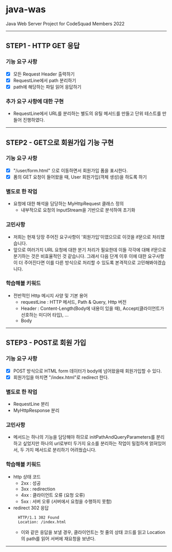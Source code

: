 # java-was
Java Web Server Project for CodeSquad Members 2022

---

## STEP1 - HTTP GET 응답

### 기능 요구 사항 
- [x] 모든 Request Header 출력하기
- [x] RequestLine에서 path 분리하기
- [x] path에 해당하는 파일 읽어 응답하기

### 추가 요구 사항에 대한 구현
- RequestLine에서 URL를 분리하는 별도의 유틸 메서드를 만들고 단위 테스트를 만들어 진행하였다.

---

## STEP2 - GET으로 회원가입 기능 구현

### 기능 요구 사항
- [x] "/user/form.html" 으로 이동하면서 회원가입 폼을 표시한다.
- [x] 폼의 GET 요청이 들어왔을 때, User 회원가입(객체 생성)을 하도록 하기

### 별도로 한 작업
- 요청에 대한 해석을 담당하는 MyHttpRequest 클래스 정의
  - 내부적으로 요청의 InputStream을 기반으로 분석하여 초기화

### 고민사항
- 저희는 현재 당장 주어진 요구사항이 '회원가입'이였으므로 이것을 if문으로 처리했습니다.
- 앞으로 여러가지 URL 요청에 대한 분기 처리가 필요한데 이들 각각에 대해 if문으로 분기하는 것은 비효율적인 것 같습니다. 그래서 다음 단계 이후 이에 대한 요구사항이 더 주어진다면 이를 다른 방식으로 처리할 수 있도록 본격적으로 고민해봐야겠습니다. 

### 학습해볼 키워드
- 전반적인 Http 메시지 사양 및 기본 용어
  - requestLine : HTTP 메서드, Path & Query, Http 버전
  - Header : Content-Length(Body에 내용이 있을 때), Accept(클라이언트가 선호하는 미디어 타입),  ...
  - Body

---

## STEP3 - POST로 회원 가입

### 기능 요구 사항
- [x] POST 방식으로 HTML form 데이터가 body에 넘어왔을때 회원가입할 수 있다.
- [x] 회원가입을 마치면 "/index.html"로 redirect 한다.

### 별도로 한 작업
- RequestLine 분리
- MyHttpResponse 분리

### 고민사항
- 메서드는 하나의 기능을 담당해야 하므로 initPathAndQueryParameters를 분리하고 싶었지만 하나의 url로부터 두가지 요소를 분리하는 작업이 밀접하게 얽혀있어서, 두 가지 메서드로 분리하기 어려웠습니다.

### 학습해볼 키워드
- http 상태 코드
  - 2xx : 성공
  - 3xx : redirection
  - 4xx : 클라이언트 오류 (요청 오류)
  - 5xx : 서버 오류 (서버에서 요청을 수행하지 못함)
- redirect 302 응답
  ```
    HTTP/1.1 302 Found
    Location: /index.html
  ```
  - 이와 같은 응답을 보낼 경우, 클라이언트는 첫 줄의 상태 코드를 읽고 Location의 path를 읽어 서버에 재요청을 보낸다. 

---
